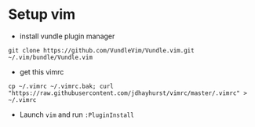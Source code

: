 # Setup vim

- install vundle plugin manager

`git clone https://github.com/VundleVim/Vundle.vim.git ~/.vim/bundle/Vundle.vim`

- get this vimrc

`cp ~/.vimrc ~/.vimrc.bak; curl "https://raw.githubusercontent.com/jdhayhurst/vimrc/master/.vimrc" > ~/.vimrc`

- Launch `vim` and run `:PluginInstall`
